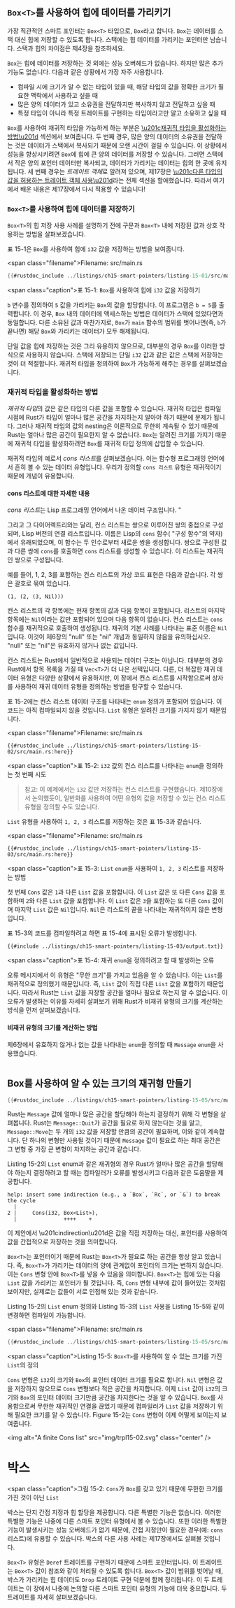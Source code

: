 ## `Box<T>`를 사용하여 힙에 데이터를 가리키기

가장 직관적인 스마트 포인터는 `Box<T>` 타입으로, `Box`라고 합니다. `Box`는 데이터를 스택 대신 힙에 저장할 수 있도록 합니다. 스택에는 힙 데이터를 가리키는 포인터만 남습니다. 스택과 힙의 차이점은 제4장을 참조하세요.

`Box`는 힙에 데이터를 저장하는 것 외에는 성능 오버헤드가 없습니다. 하지만 많은 추가 기능도 없습니다. 다음과 같은 상황에서 가장 자주 사용합니다.

* 컴파일 시에 크기가 알 수 없는 타입이 있을 때, 해당 타입의 값을 정확한 크기가 필요한 맥락에서 사용하고 싶을 때
* 많은 양의 데이터가 있고 소유권을 전달하지만 복사하지 않고 전달하고 싶을 때
* 특정 타입이 아니라 특정 트레이트를 구현하는 타입이라고만 알고 소유하고 싶을 때

`Box`를 사용하여 재귀적 타입을 가능하게 하는 부분은 [\u201c재귀적 타입을 활성화하는 방법\u201d](#enabling-recursive-types-with-boxes)<!-- ignore --> 섹션에서 보여줍니다. 두 번째 경우, 많은 양의 데이터의 소유권을 전달하는 것은 데이터가 스택에서 복사되기 때문에 오랜 시간이 걸릴 수 있습니다. 이 상황에서 성능을 향상시키려면 `Box`에 힙에 큰 양의 데이터를 저장할 수 있습니다. 그러면 스택에서 작은 양의 포인터 데이터만 복사되고, 데이터가 가리키는 데이터는 힙의 한 곳에 유지됩니다. 세 번째 경우는 *트레이트 객체*로 알려져 있으며, 제17장은 [\u201c다른 타입의 값을 허용하는 트레이트 객체 사용\u201d][trait-objects]<!-- ignore -->라는 전체 섹션을 할애했습니다. 따라서 여기에서 배운 내용은 제17장에서 다시 적용할 수 있습니다!

### `Box<T>`를 사용하여 힙에 데이터를 저장하기

`Box<T>`의 힙 저장 사용 사례를 설명하기 전에 구문과 `Box<T>` 내에 저장된 값과 상호 작용하는 방법을 살펴보겠습니다.

표 15-1은 `Box`를 사용하여 힙에 `i32` 값을 저장하는 방법을 보여줍니다.

<span class=\"filename\">Filename: src/main.rs</span>

```rust
{{#rustdoc_include ../listings/ch15-smart-pointers/listing-15-01/src/main.rs}}
```

<span class=\"caption\">표 15-1: `Box`를 사용하여 힙에 `i32` 값을 저장하기</span>

`b` 변수를 정의하여 `5` 값을 가리키는 `Box`의 값을 할당합니다. 이 프로그램은 `b = 5`를 출력합니다. 이 경우, `Box` 내의 데이터에 액세스하는 방법은 데이터가 스택에 있었다면과 동일합니다. 다른 소유된 값과 마찬가지로, `Box`가 `main` 함수의 범위를 벗어나면(즉, `b`가 끝나면) 해당 `Box`와 가리키는 데이터가 모두 해제됩니다.

단일 값을 힙에 저장하는 것은 그리 유용하지 않으므로, 대부분의 경우 `Box`를 이러한 방식으로 사용하지 않습니다. 스택에 저장되는 단일 `i32` 값과 같은 값은 스택에 저장하는 것이 더 적절합니다. 재귀적 타입을 정의하여 `Box`가 가능하게 해주는 경우를 살펴보겠습니다.

### 재귀적 타입을 활성화하는 방법

*재귀적 타입*의 값은 같은 타입의 다른 값을 포함할 수 있습니다. 재귀적 타입은 컴파일 시점에 Rust가 타입이 얼마나 많은 공간을 차지하는지 알아야 하기 때문에 문제가 됩니다. 그러나 재귀적 타입의 값의 nesting은 이론적으로 무한히 계속될 수 있기 때문에 Rust는 얼마나 많은 공간이 필요한지 알 수 없습니다. `Box`는 알려진 크기를 가지기 때문에 재귀적 타입을 활성화하려면 `Box`를 재귀적 타입 정의에 삽입할 수 있습니다.

재귀적 타입의 예로서 *cons 리스트*를 살펴보겠습니다. 이는 함수형 프로그래밍 언어에서 흔히 볼 수 있는 데이터 유형입니다. 우리가 정의할 `cons 리스트` 유형은 재귀적이기 때문에 개념이 유용합니다.

#### cons 리스트에 대한 자세한 내용

*cons 리스트*는 Lisp 프로그래밍 언어에서 나온 데이터 구조입니다. "


그리고 그 다이어렉트리와는 달리, 컨스 리스트는 쌍으로 이루어진 쌍의 중첩으로 구성되며, Lisp 버전의 연결 리스트입니다. 이름은 Lisp의 `cons` 함수( "구성 함수"의 약자)에서 유래되었으며, 이 함수는 두 인수로부터 새로운 쌍을 생성합니다. 쌍으로 구성된 값과 다른 쌍에 `cons`를 호출하면 `cons` 리스트를 생성할 수 있습니다. 이 리스트는 재귀적인 쌍으로 구성됩니다.

예를 들어, 1, 2, 3를 포함하는 컨스 리스트의 가상 코드 표현은 다음과 같습니다. 각 쌍은 괄호로 묶여 있습니다.

```text
(1, (2, (3, Nil)))

```

컨스 리스트의 각 항목에는 현재 항목의 값과 다음 항목이 포함됩니다. 리스트의 마지막 항목에는 `Nil`이라는 값만 포함되어 있으며 다음 항목이 없습니다. 컨스 리스트는 `cons` 함수를 재귀적으로 호출하여 생성됩니다. 재귀의 기본 사례를 나타내는 표준 이름은 `Nil`입니다. 이것이 제6장의 "null" 또는 "nil" 개념과 동일하지 않음을 유의하십시오. "null" 또는 "nil"은 유효하지 않거나 없는 값입니다.

컨스 리스트는 Rust에서 일반적으로 사용되는 데이터 구조는 아닙니다. 대부분의 경우 Rust에서 항목 목록을 가질 때 `Vec<T>`가 더 나은 선택입니다. 다른, 더 복잡한 재귀 데이터 유형은 다양한 상황에서 유용하지만, 이 장에서 컨스 리스트를 시작함으로써 상자를 사용하여 재귀 데이터 유형을 정의하는 방법을 탐구할 수 있습니다.

표 15-2에는 컨스 리스트 데이터 구조를 나타내는 `enum` 정의가 포함되어 있습니다. 이 코드는 아직 컴파일되지 않을 것입니다. `List` 유형은 알려진 크기를 가지지 않기 때문입니다.

<span class=\"filename\">Filename: src/main.rs</span>

```rust,ignore,does_not_compile
{{#rustdoc_include ../listings/ch15-smart-pointers/listing-15-02/src/main.rs:here}}
```

<span class=\"caption\">표 15-2: `i32` 값의 컨스 리스트를 나타내는 `enum`을 정의하는 첫 번째 시도</span>

> 참고: 이 예제에서는 `i32` 값만 저장하는 컨스 리스트를 구현했습니다. 제10장에서 논의했듯이, 일반화를 사용하여 어떤 유형의 값을 저장할 수 있는 컨스 리스트 유형을 정의할 수도 있습니다.

`List` 유형을 사용하여 `1, 2, 3` 리스트를 저장하는 것은 표 15-3과 같습니다.

<span class=\"filename\">Filename: src/main.rs</span>

```rust,ignore,does_not_compile
{{#rustdoc_include ../listings/ch15-smart-pointers/listing-15-03/src/main.rs:here}}
```

<span class=\"caption\">표 15-3: `List` `enum`을 사용하여 `1, 2, 3` 리스트를 저장하는 방법</span>

첫 번째 `Cons` 값은 `1`과 다른 `List` 값을 포함합니다. 이 `List` 값은 또 다른 `Cons` 값을 포함하며 `2`와 다른 `List` 값을 포함합니다. 이 `List` 값은 `3`을 포함하는 또 다른 `Cons` 값이며 마지막 `List` 값은 `Nil`입니다. `Nil`은 리스트의 끝을 나타내는 재귀적이지 않은 변형입니다.

표 15-3의 코드를 컴파일하려고 하면 표 15-4에 표시된 오류가 발생합니다.

```console
{{#include ../listings/ch15-smart-pointers/listing-15-03/output.txt}}
```

<span class=\"caption\">표 15-4: 재귀 `enum`을 정의하려고 할 때 발생하는 오류</span>

오류 메시지에서 이 유형은 "무한 크기"를 가지고 있음을 알 수 있습니다. 이는 `List`를 재귀적으로 정의했기 때문입니다. 즉, `List` 값이 직접 다른 `List` 값을 포함하기 때문입니다. 따라서 Rust는 `List` 값을 저장할 공간을 얼마나 필요로 하는지 알 수 없습니다. 이 오류가 발생하는 이유를 자세히 살펴보기 위해 Rust가 비재귀 유형의 크기를 계산하는 방식을 먼저 살펴보겠습니다.

#### 비재귀 유형의 크기를 계산하는 방법

제6장에서 유효하지 않거나 없는 값을 나타내는 `enum`을 정의할 때 `Message` `enum`을 사용했습니다.

```rust
```

## Box를 사용하여 알 수 있는 크기의 재귀형 만들기

```rust
{{#rustdoc_include ../listings/ch15-smart-pointers/listing-15-05/src/main.rs}}
```

Rust는 `Message` 값에 얼마나 많은 공간을 할당해야 하는지 결정하기 위해 각 변형을 살펴봅니다. Rust는 `Message::Quit`가 공간을 필요로 하지 않는다는 것을 알고, `Message::Move`는 두 개의 `i32` 값을 저장할 만큼의 공간이 필요하며, 이와 같이 계속합니다. 단 하나의 변형만 사용될 것이기 때문에 `Message` 값이 필요로 하는 최대 공간은 그 변형 중 가장 큰 변형이 차지하는 공간과 같습니다.

Listing 15-2의 `List` enum과 같은 재귀형의 경우 Rust가 얼마나 많은 공간을 할당해야 하는지 결정하려고 할 때는 컴파일러가 오류를 발생시키고 다음과 같은 도움말을 제공합니다.

<!-- manual-regeneration
after doing automatic regeneration, look at listings/ch15-smart-pointers/listing-15-03/output.txt and copy the relevant line
-->

```text
help: insert some indirection (e.g., a `Box`, `Rc`, or `&`) to break the cycle
  |
2 |     Cons(i32, Box<List>),
  |               ++++    +
```

이 제안에서 \u201cindirection\u201d은 값을 직접 저장하는 대신, 포인터를 사용하여 값을 간접적으로 저장하는 것을 의미합니다.

`Box<T>`는 포인터이기 때문에 Rust는 `Box<T>`가 필요로 하는 공간을 항상 알고 있습니다. 즉, `Box<T>`가 가리키는 데이터의 양에 관계없이 포인터의 크기는 변하지 않습니다. 이는 `Cons` 변형 안에 `Box<T>`를 넣을 수 있음을 의미합니다. `Box<T>`는 힙에 있는 다음 `List` 값을 가리키는 포인터가 될 것입니다. 즉, `Cons` 변형 내부에 값이 들어있는 것처럼 보이지만, 실제로는 값들이 서로 인접해 있는 것과 같습니다.

Listing 15-2의 `List` enum 정의와 Listing 15-3의 `List` 사용을 Listing 15-5와 같이 변경하면 컴파일이 가능합니다.

<span class=\"filename\">Filename: src/main.rs</span>

```rust
{{#rustdoc_include ../listings/ch15-smart-pointers/listing-15-05/src/main.rs}}
```

<span class=\"caption\">Listing 15-5: `Box<T>`를 사용하여 알 수 있는 크기를 가진 `List`의 정의</span>

`Cons` 변형은 `i32`의 크기와 `Box`의 포인터 데이터 크기를 필요로 합니다. `Nil` 변형은 값을 저장하지 않으므로 `Cons` 변형보다 적은 공간을 차지합니다. 이제 `List` 값이 `i32`의 크기와 `Box`의 포인터 데이터 크기만큼 공간을 차지한다는 것을 알 수 있습니다. `Box`를 사용함으로써 무한한 재귀적인 연결을 끊었기 때문에 컴파일러가 `List` 값을 저장하기 위해 필요한 크기를 알 수 있습니다. Figure 15-2는 `Cons` 변형이 이제 어떻게 보이는지 보여줍니다.

<img alt=\"A finite Cons list\" src=\"img/trpl15-02.svg\" class=\"center\" />

<h1>박스</h1>

<span class=\"caption\">그림 15-2: `Cons`가 `Box`를 갖고 있기 때문에 무한한 크기를 가진 것이 아닌 `List`</span>

박스는 단지 간접 지정과 힙 할당을 제공합니다. 다른 특별한 기능은 없습니다. 이러한 특별한 기능은 나중에 다른 스마트 포인터 유형에서 볼 수 있습니다. 또한 이러한 특별한 기능이 발생시키는 성능 오버헤드가 없기 때문에, 간접 지정만이 필요한 경우(예: `cons` 리스트)에 유용할 수 있습니다. 박스의 다른 사용 사례는 제17장에서도 살펴볼 것입니다.

`Box<T>` 유형은 `Deref` 트레이트를 구현하기 때문에 스마트 포인터입니다. 이 트레이트는 `Box<T>` 값이 참조와 같이 처리될 수 있도록 합니다. `Box<T>` 값이 범위를 벗어날 때, 박스가 가리키는 힙 데이터도 `Drop` 트레이트 구현 덕분에 함께 정리됩니다. 이 두 트레이트는 이 장에서 나중에 논의할 다른 스마트 포인터 유형의 기능에 더욱 중요합니다. 두 트레이트를 자세히 살펴보겠습니다.

[trait-objects]: ch17-02-trait-objects.html#using-trait-objects-that-allow-for-values-of-different-types